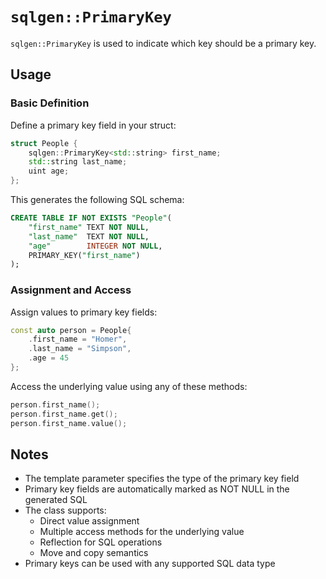 # `sqlgen::PrimaryKey`

`sqlgen::PrimaryKey` is used to indicate which key should be a primary key.

## Usage

### Basic Definition

Define a primary key field in your struct:

```cpp
struct People {
    sqlgen::PrimaryKey<std::string> first_name;
    std::string last_name;
    uint age;
};
```

This generates the following SQL schema:

```sql
CREATE TABLE IF NOT EXISTS "People"(
    "first_name" TEXT NOT NULL, 
    "last_name"  TEXT NOT NULL, 
    "age"        INTEGER NOT NULL,
    PRIMARY_KEY("first_name")
);
```

### Assignment and Access

Assign values to primary key fields:

```cpp
const auto person = People{
    .first_name = "Homer",
    .last_name = "Simpson",
    .age = 45
};
```

Access the underlying value using any of these methods:

```cpp
person.first_name();
person.first_name.get();
person.first_name.value();
```

## Notes

- The template parameter specifies the type of the primary key field
- Primary key fields are automatically marked as NOT NULL in the generated SQL
- The class supports:
  - Direct value assignment
  - Multiple access methods for the underlying value
  - Reflection for SQL operations
  - Move and copy semantics
- Primary keys can be used with any supported SQL data type

